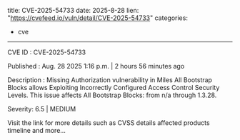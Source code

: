  
title: CVE-2025-54733
date: 2025-8-28
lien: "https://cvefeed.io/vuln/detail/CVE-2025-54733"
categories:
  - cve
---

CVE ID : CVE-2025-54733

Published :  Aug. 28
2025
1:16 p.m. | 2 hours
56 minutes ago

Description : Missing Authorization vulnerability in Miles All Bootstrap Blocks allows Exploiting Incorrectly Configured Access Control Security Levels. This issue affects All Bootstrap Blocks: from n/a through 1.3.28.

Severity: 6.5 | MEDIUM

Visit the link for more details
such as CVSS details
affected products
timeline
and more...
